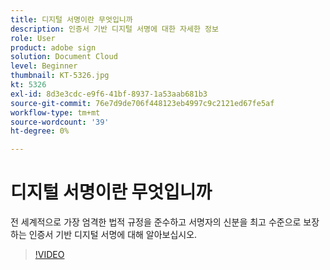 ```yaml
---
title: 디지털 서명이란 무엇입니까
description: 인증서 기반 디지털 서명에 대한 자세한 정보
role: User
product: adobe sign
solution: Document Cloud
level: Beginner
thumbnail: KT-5326.jpg
kt: 5326
exl-id: 8d3e3cdc-e9f6-41bf-8937-1a53aab681b3
source-git-commit: 76e7d9de706f448123eb4997c9c2121ed67fe5af
workflow-type: tm+mt
source-wordcount: '39'
ht-degree: 0%

---
```


# 디지털 서명이란 무엇입니까

전 세계적으로 가장 엄격한 법적 규정을 준수하고 서명자의 신분을 최고 수준으로 보장하는 인증서 기반 디지털 서명에 대해 알아보십시오.

>[!VIDEO](https://video.tv.adobe.com/v/337130?hidetitle=true)

